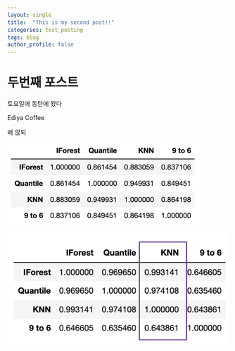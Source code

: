 ```yaml
---
layout: single
title:  "This is my second post!!"
categories: test_posting
tags: blog
author_profile: false
---
```


# 두번째 포스트

토요일에 동탄에 왔다

Ediya Coffee



왜 않되

![result1](../images/2022-08-20-second/result1.png)





![result2](../images/2022-08-20-second/result2.png)





